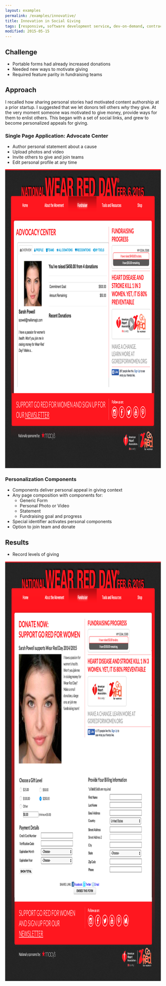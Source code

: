 ```yaml
---
layout: examples
permalink: /examples/innovative/
title: Innovation in Social Giving
tags: [responsive, software development service, dev-on-demand, contract, hourly, retainer, senior user experience engineer]
modified: 2015-05-15
---
```



## Challenge

* Portable forms had already increased donations
* Needed new ways to motivate giving
* Required feature parity in fundraising teams

## Approach
I recalled how sharing personal stories had motivated content authorship at a prior startup.
I suggested that we let donors tell others *why* they give.
At the very moment someone was motivated to give money, provide ways for them to enlist others.
This began with a set of social links, and grew to become personalized appeals for giving.

### Single Page Application: Advocate Center

* Author personal statement about a cause 
* Upload photos and video
* Invite others to give and join teams
* Edit personal profile at any time

<img title="Personal Profile Editor" alt="Personal Profile Editor" width="1040" height="966"  src="profile-editor.png?__inline=true"/>

### Personalization Components

* Components deliver personal appeal in giving context
* Any page composition with components for:
  - Generic Form
  - Personal Photo or Video
  - Statement
  - Fundraising goal and progress
* Special identifier activates personal components
* Option to join team and donate

## Results

* Record levels of giving

<img title="Personalized Giving Form" alt="Personalized Giving Form" width="1040" height="1357" src="../secure/form-app.png" />
